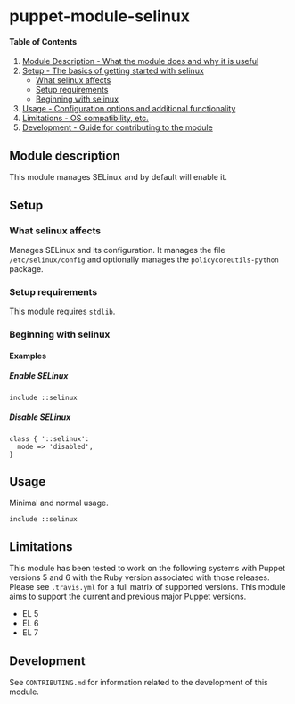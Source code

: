 # puppet-module-selinux

#### Table of Contents

1. [Module Description - What the module does and why it is useful](#module-description)
1. [Setup - The basics of getting started with selinux](#setup)
   * [What selinux affects](#what-selinux-affects)
   * [Setup requirements](#setup-requirements)
   * [Beginning with selinux](#beginning-with-selinux)
1. [Usage - Configuration options and additional functionality](#usage)
1. [Limitations - OS compatibility, etc.](#limitations)
1. [Development - Guide for contributing to the module](#development)

## Module description

This module manages SELinux and by default will enable it.

## Setup

### What selinux affects

Manages SELinux and its configuration. It manages the file
`/etc/selinux/config` and optionally manages the
`policycoreutils-python` package.

### Setup requirements
This module requires `stdlib`.

### Beginning with selinux

#### Examples

##### Enable SELinux

```puppet
include ::selinux
```

##### Disable SELinux

```puppet
class { '::selinux':
  mode => 'disabled',
}
```

## Usage

Minimal and normal usage.

```puppet
include ::selinux
```

## Limitations

This module has been tested to work on the following systems with Puppet
versions 5 and 6 with the Ruby version associated with those releases.
Please see `.travis.yml` for a full matrix of supported versions. This
module aims to support the current and previous major Puppet versions.

 * EL 5
 * EL 6
 * EL 7

## Development

See `CONTRIBUTING.md` for information related to the development of this
module.
